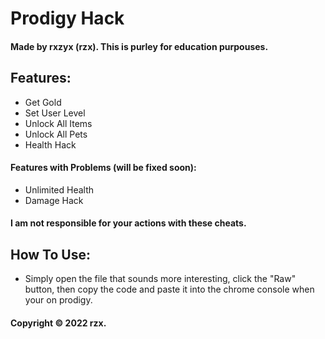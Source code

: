 # Prodigy Hack

#### Made by rxzyx (rzx). This is purley for education purpouses.

## Features:

- Get Gold
- Set User Level
- Unlock All Items
- Unlock All Pets
- Health Hack
#### Features with Problems (will be fixed soon):

- Unlimited Health
- Damage Hack

#### I am not responsible for your actions with these cheats.

## How To Use:

- Simply open the file that sounds more interesting, click the "Raw" button, then copy the code and paste it into the chrome console when your on prodigy.

#### Copyright &copy; 2022 rzx.
